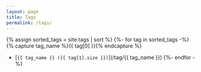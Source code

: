 ```yaml
---
layout: page
title: Tags
permalink: /tags/
---
```


{% assign sorted_tags = site.tags | sort %}
{%- for tag in sorted_tags -%}
  {% capture tag_name %}{{ tag[0] }}{% endcapture %}
  - [`{{ tag_name }} ({{ tag[1].size }})`](/tag/{{ tag_name }})
{%- endfor -%}